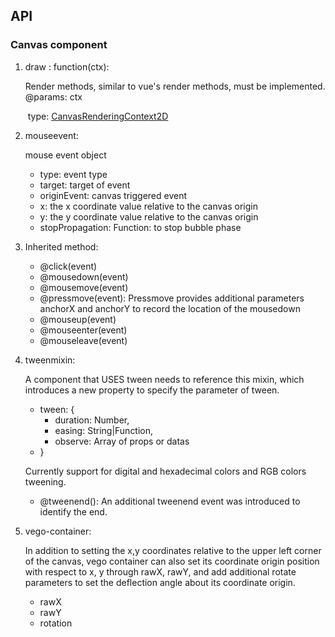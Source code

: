 ## API

### Canvas component

1. draw : function(ctx):

    Render methods, similar to vue's render methods, must be implemented.
    @params: ctx

   ​	type: [CanvasRenderingContext2D](https://developer.mozilla.org/en-US/docs/Web/API/CanvasRenderingContext2D)


2. mouseevent:

    mouse event object
    - type: event type
    - target: target of event
    - originEvent: canvas triggered event
    - x: the x coordinate value relative to the canvas origin
    - y: the y coordinate value relative to the canvas origin
    - stopPropagation: Function: to stop bubble phase

3. Inherited method:
    - @click(event)
    - @mousedown(event)
    - @mousemove(event)
    - @pressmove(event): Pressmove provides additional parameters anchorX and anchorY to record the location of the mousedown
    - @mouseup(event)
    - @mouseenter(event)
    - @mouseleave(event)

4. tweenmixin:

    A component that USES tween needs to reference this mixin, which introduces a new property to specify the parameter of tween.

    - tween: {
        - duration: Number,
        - easing: String|Function,
        - observe: Array of props or datas
    - }

    Currently support for digital and hexadecimal colors and RGB colors tweening.

    - @tweenend(): An additional tweenend event was introduced to identify the end.

5. vego-container:

    In addition to setting the x,y coordinates relative to the upper left corner of the canvas, vego container can also set its coordinate origin position with respect to x, y through rawX, rawY, and add additional rotate parameters to set the deflection angle about its coordinate origin.
    - rawX
    - rawY
    - rotation